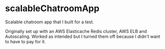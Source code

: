 # scalableChatroomApp

Scalable chatroom app that I built for a test.

Originally set up with an AWS Elasticache Redis cluster, AWS ELB and Autoscaling. Worked as intended but I turned them off because I didn't want to have to pay for it. 
